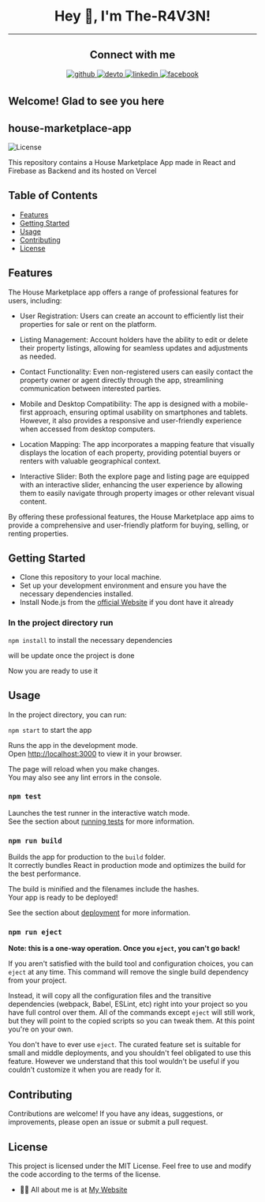 # <div align="center">Hey 👋, I'm The-R4V3N!</div>  

----

## <div align="center"> Connect with me  

<div align="center">
 <a href="https://github.com/The-R4V3N" target="_blank">
<img src=https://img.shields.io/badge/github-%2324292e.svg?&style=for-the-badge&logo=github&logoColor=white alt=github style="margin-bottom: 5px;" />
<a href="https://dev.to/ther4v3n" target="_blank">
<img src=https://img.shields.io/badge/dev.to-%2308090A.svg?&style=for-the-badge&logo=dev.to&logoColor=white alt=devto style="margin-bottom: 5px;" />
</a>
<a href="https://linkedin.com/in/oliver-joisten" target="_blank">
<img src=https://img.shields.io/badge/linkedin-%231E77B5.svg?&style=for-the-badge&logo=linkedin&logoColor=white alt=linkedin style="margin-bottom: 5px;" />
</a>
<a href="https://www.facebook.com/oliver.joisten" target="_blank">
<img src=https://img.shields.io/badge/facebook-%232E87FB.svg?&style=for-the-badge&logo=facebook&logoColor=white alt=facebook style="margin-bottom: 5px;" />
</a>

</a>  
</div>
  
## Welcome! Glad to see you here  

## house-marketplace-app

  ![License](https://img.shields.io/badge/license-MIT-blue.svg)

This repository contains a House Marketplace App made in React and Firebase as Backend and its hosted on Vercel
  
## Table of Contents

- [Features](#features)
- [Getting Started](#getting-started)
- [Usage](#usage)
- [Contributing](#contributing)
- [License](#license)

## Features

The House Marketplace app offers a range of professional features for users, including:

- User Registration: Users can create an account to efficiently list their properties for sale or rent on the platform.

- Listing Management: Account holders have the ability to edit or delete their property listings, allowing for seamless   updates and adjustments as needed.

- Contact Functionality: Even non-registered users can easily contact the property owner or agent directly through the app, streamlining communication between interested parties.

- Mobile and Desktop Compatibility: The app is designed with a mobile-first approach, ensuring optimal usability on smartphones and tablets. However, it also provides a responsive and user-friendly experience when accessed from desktop computers.

- Location Mapping: The app incorporates a mapping feature that visually displays the location of each property, providing potential buyers or renters with valuable geographical context.

- Interactive Slider: Both the explore page and listing page are equipped with an interactive slider, enhancing the user experience by allowing them to easily navigate through property images or other relevant visual content.

By offering these professional features, the House Marketplace app aims to provide a comprehensive and user-friendly platform for buying, selling, or renting properties.

## Getting Started

- Clone this repository to your local machine.
- Set up your development environment and ensure you have the necessary dependencies installed.
- Install Node.js from the [official Website](https://nodejs.org) if you dont have it already
  
### In the project  directory run

 `npm install` to install the necessary dependencies

will be update once the project is done

  Now you are ready to use it
  
## Usage

In the project directory, you can run:

`npm start` to start the app

Runs the app in the development mode.\
Open [http://localhost:3000](http://localhost:3000) to view it in your browser.

The page will reload when you make changes.\
You may also see any lint errors in the console.

### `npm test`

Launches the test runner in the interactive watch mode.\
See the section about [running tests](https://facebook.github.io/create-react-app/docs/running-tests) for more information.

### `npm run build`

Builds the app for production to the `build` folder.\
It correctly bundles React in production mode and optimizes the build for the best performance.

The build is minified and the filenames include the hashes.\
Your app is ready to be deployed!

See the section about [deployment](https://facebook.github.io/create-react-app/docs/deployment) for more information.

### `npm run eject`

**Note: this is a one-way operation. Once you `eject`, you can't go back!**

If you aren't satisfied with the build tool and configuration choices, you can `eject` at any time. This command will remove the single build dependency from your project.

Instead, it will copy all the configuration files and the transitive dependencies (webpack, Babel, ESLint, etc) right into your project so you have full control over them. All of the commands except `eject` will still work, but they will point to the copied scripts so you can tweak them. At this point you're on your own.

You don't have to ever use `eject`. The curated feature set is suitable for small and middle deployments, and you shouldn't feel obligated to use this feature. However we understand that this tool wouldn't be useful if you couldn't customize it when you are ready for it.

## Contributing

Contributions are welcome! If you have any ideas, suggestions, or improvements, please open an issue or submit a pull request.

## License

This project is licensed under the MIT License. Feel free to use and modify the code according to the terms of the license.
  
- 👨‍💻 All about me is at [My Website](https://www.oliver-joisten.se/)

<div align="center">
